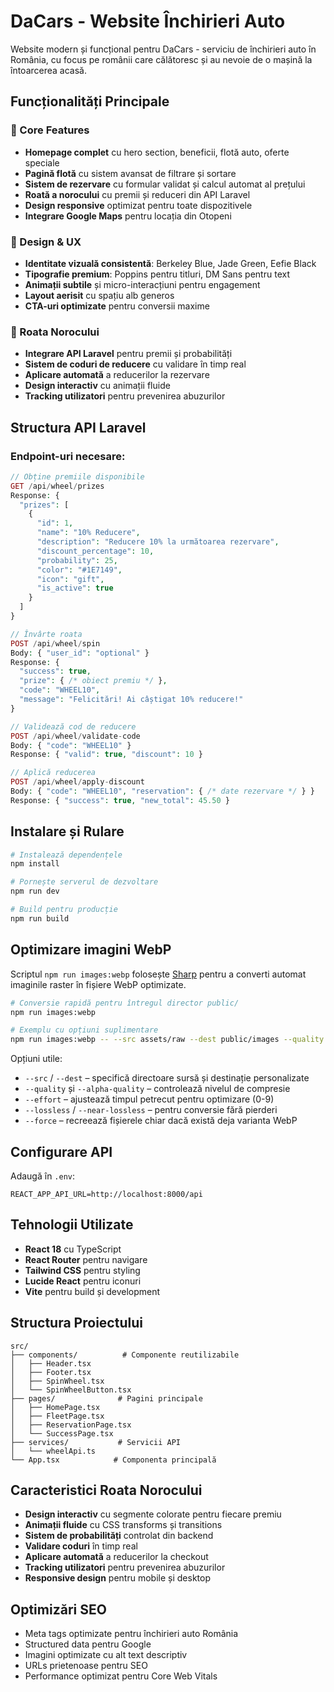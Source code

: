 # DaCars - Website Închirieri Auto

Website modern și funcțional pentru DaCars - serviciu de închirieri auto în România, cu focus pe românii care călătoresc și au nevoie de o mașină la întoarcerea acasă.

## Funcționalități Principale

### 🎯 Core Features
- **Homepage complet** cu hero section, beneficii, flotă auto, oferte speciale
- **Pagină flotă** cu sistem avansat de filtrare și sortare
- **Sistem de rezervare** cu formular validat și calcul automat al prețului
- **Roată a norocului** cu premii și reduceri din API Laravel
- **Design responsive** optimizat pentru toate dispozitivele
- **Integrare Google Maps** pentru locația din Otopeni

### 🎨 Design & UX
- **Identitate vizuală consistentă**: Berkeley Blue, Jade Green, Eefie Black
- **Tipografie premium**: Poppins pentru titluri, DM Sans pentru text
- **Animații subtile** și micro-interacțiuni pentru engagement
- **Layout aerisit** cu spațiu alb generos
- **CTA-uri optimizate** pentru conversii maxime

### 🎡 Roata Norocului
- **Integrare API Laravel** pentru premii și probabilități
- **Sistem de coduri de reducere** cu validare în timp real
- **Aplicare automată** a reducerilor la rezervare
- **Design interactiv** cu animații fluide
- **Tracking utilizatori** pentru prevenirea abuzurilor

## Structura API Laravel

### Endpoint-uri necesare:

```php
// Obține premiile disponibile
GET /api/wheel/prizes
Response: {
  "prizes": [
    {
      "id": 1,
      "name": "10% Reducere",
      "description": "Reducere 10% la următoarea rezervare",
      "discount_percentage": 10,
      "probability": 25,
      "color": "#1E7149",
      "icon": "gift",
      "is_active": true
    }
  ]
}

// Învârte roata
POST /api/wheel/spin
Body: { "user_id": "optional" }
Response: {
  "success": true,
  "prize": { /* obiect premiu */ },
  "code": "WHEEL10",
  "message": "Felicitări! Ai câștigat 10% reducere!"
}

// Validează cod de reducere
POST /api/wheel/validate-code
Body: { "code": "WHEEL10" }
Response: { "valid": true, "discount": 10 }

// Aplică reducerea
POST /api/wheel/apply-discount
Body: { "code": "WHEEL10", "reservation": { /* date rezervare */ } }
Response: { "success": true, "new_total": 45.50 }
```

## Instalare și Rulare

```bash
# Instalează dependențele
npm install

# Pornește serverul de dezvoltare
npm run dev

# Build pentru producție
npm run build
```

## Optimizare imagini WebP

Scriptul `npm run images:webp` folosește [Sharp](https://sharp.pixelplumbing.com/) pentru a converti automat imaginile raster în fișiere WebP optimizate.

```bash
# Conversie rapidă pentru întregul director public/
npm run images:webp

# Exemplu cu opțiuni suplimentare
npm run images:webp -- --src assets/raw --dest public/images --quality 85 --effort 6
```

Opțiuni utile:

- `--src` / `--dest` – specifică directoare sursă și destinație personalizate
- `--quality` și `--alpha-quality` – controlează nivelul de compresie
- `--effort` – ajustează timpul petrecut pentru optimizare (0-9)
- `--lossless` / `--near-lossless` – pentru conversie fără pierderi
- `--force` – recreează fișierele chiar dacă există deja varianta WebP

## Configurare API

Adaugă în `.env`:
```
REACT_APP_API_URL=http://localhost:8000/api
```

## Tehnologii Utilizate

- **React 18** cu TypeScript
- **React Router** pentru navigare
- **Tailwind CSS** pentru styling
- **Lucide React** pentru iconuri
- **Vite** pentru build și development

## Structura Proiectului

```
src/
├── components/          # Componente reutilizabile
│   ├── Header.tsx
│   ├── Footer.tsx
│   ├── SpinWheel.tsx
│   └── SpinWheelButton.tsx
├── pages/              # Pagini principale
│   ├── HomePage.tsx
│   ├── FleetPage.tsx
│   ├── ReservationPage.tsx
│   └── SuccessPage.tsx
├── services/           # Servicii API
│   └── wheelApi.ts
└── App.tsx            # Componenta principală
```

## Caracteristici Roata Norocului

- **Design interactiv** cu segmente colorate pentru fiecare premiu
- **Animații fluide** cu CSS transforms și transitions
- **Sistem de probabilități** controlat din backend
- **Validare coduri** în timp real
- **Aplicare automată** a reducerilor la checkout
- **Tracking utilizatori** pentru prevenirea abuzurilor
- **Responsive design** pentru mobile și desktop

## Optimizări SEO

- Meta tags optimizate pentru închirieri auto România
- Structured data pentru Google
- Imagini optimizate cu alt text descriptiv
- URLs prietenoase pentru SEO
- Performance optimizat pentru Core Web Vitals